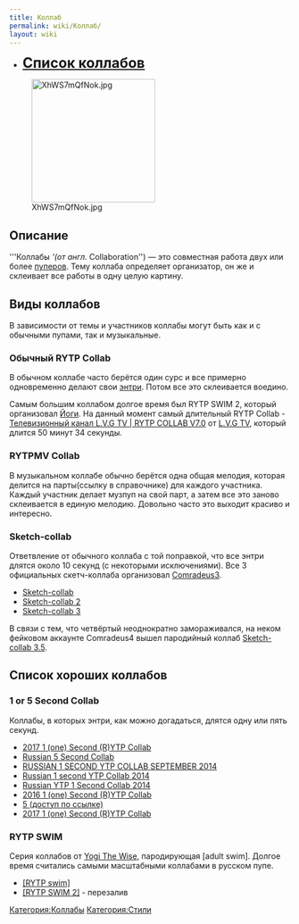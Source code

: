 ```yaml
---
title: Коллаб
permalink: wiki/Коллаб/
layout: wiki
---
```


-   **<span style="font-size:25px;">[Список
    коллабов](:Категория:Коллабы "wikilink") </span>**

<figure>
<img src="XhWS7mQfNok.jpg" title="XhWS7mQfNok.jpg" width="221" height="221" alt="XhWS7mQfNok.jpg" /><figcaption aria-hidden="true">XhWS7mQfNok.jpg</figcaption>
</figure>

## Описание

'''Коллабы *'(от англ.* Collaboration'') — это совместная работа двух
или более [пуперов](Пуперы "wikilink"). Тему коллаба определяет
организатор, он же и склеивает все работы в одну целую картину.

## Виды коллабов

В зависимости от темы и участников коллабы могут быть как и с обычными
пупами, так и музыкальные. 

### Обычный RYTP Collab

В обычном коллабе часто берётся один сурс и все примерно одновременно
делают свои [энтри](Термины#Э "wikilink"). Потом все это склеивается
воедино.

Самым большим коллабом долгое время был RYTP SWIM 2, который организовал
[Йоги](/wiki/Yogi_The_Wise "wikilink"). На данный момент самый длительный RYTP
Collab - [Телевизионный канал L.V.G TV \| RYTP COLLAB
V7.0](https://www.youtube.com/watch?v=FWrV1m7A3FE) от [L.V.G
TV](/wiki/L.V.G_TV "wikilink"), который длится 50 минут 34 секунды.

### RYTPMV Collab

В музыкальном коллабе обычно берётся одна общая мелодия, которая делится
на парты(ссылку в справочнике) для каждого участника. Каждый участник
делает музпуп на свой парт, а затем все это заново склеивается в единую
мелодию. Довольно часто это выходит красиво и интересно.

### Sketch-collab

Ответвление от обычного коллаба с той поправкой, что все энтри длятся
около 10 секунд (с некоторыми исключениями). Все 3 официальных
скетч-коллаба организовал [Comradeus3](/wiki/Comradeus3 "wikilink").

-   [Sketch-collab](https://www.youtube.com/watch?v=ZWNHOzwctvo)
-   [Sketch-collab 2](https://www.youtube.com/watch?v=Ouk-M_HxZ5w)
-   [Sketch-collab 3](https://www.youtube.com/watch?v=dAxBnu-SE18)

В связи с тем, что четвёртый неоднократно замораживался, на неком
фейковом аккаунте Comradeus4 вышел пародийный коллаб [Sketch-collab
3.5](https://www.youtube.com/watch?v=2iS5xTwmnOQ).

## Список хороших коллабов

### 1 or 5 Second Collab

Коллабы, в которых энтри, как можно догадаться, длятся одну или пять
секунд.

-   [2017 1 (one) Second (R)YTP
    Collab](https://www.youtube.com/watch?v=7I9Fx_eOUQA)
-   [Russian 5 Second
    Collab](https://www.youtube.com/watch?v=bKEdWX2sMq0)
-   [RUSSIAN 1 SECOND YTP COLLAB SEPTEMBER
    2014](https://www.youtube.com/watch?v=knIsBcE_Tdo)
-   [Russian 1 second YTP Collab
    2014](https://www.youtube.com/watch?v=ihaSkGOcsXQ)
-   [Russian YTP 1 Second Collab
    2014](https://www.youtube.com/watch?v=5xTuQHvIRtc)
-   [2016 1 (one) Second (R)YTP
    Collab](https://www.youtube.com/watch?v=ddYoWcuMfEo)
-   [5 (доступ по ссылке)](https://www.youtube.com/watch?v=gROznUcruT8)
-   [2017 1 (one) Second (R)YTP
    Collab](https://www.youtube.com/watch?v=7I9Fx_eOUQA)

### RYTP SWIM

Серия коллабов от [Yogi The Wise](/wiki/Yogi_The_Wise "wikilink"),
пародирующая \[adult swim\]. Долгое время считались самыми масштабными
коллабами в русском пупе.

-   [\[RYTP swim\]](https://www.youtube.com/watch?v=Mrm8ShN--Z4)
-   [\[RYTP SWIM 2\]](https://www.youtube.com/watch?v=BsuTEVw4BZ4) -
    перезалив

[Категория:Коллабы](Категория:Коллабы "wikilink")
[Категория:Стили](Категория:Стили "wikilink")
